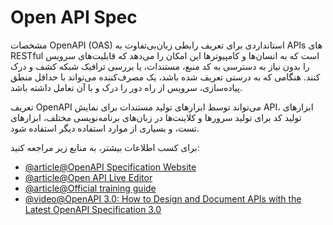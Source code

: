 # Open API Spec

مشخصات OpenAPI (OAS) استانداردی برای تعریف رابطی زبان‌بی‌تفاوت به APIs های RESTful است که به انسان‌ها و کامپیوترها این امکان را می‌دهد که قابلیت‌های سرویس را بدون نیاز به دسترسی به کد منبع، مستندات، یا بررسی ترافیک شبکه کشف و درک کنند. هنگامی که به درستی تعریف شده باشد، یک مصرف‌کننده می‌تواند با حداقل منطق پیاده‌سازی، سرویس از راه دور را درک و با آن تعامل داشته باشد.

تعریف OpenAPI می‌تواند توسط ابزارهای تولید مستندات برای نمایش API، ابزارهای تولید کد برای تولید سرورها و کلاینت‌ها در زبان‌های برنامه‌نویسی مختلف، ابزارهای تست، و بسیاری از موارد استفاده دیگر استفاده شود.

برای کسب اطلاعات بیشتر، به منابع زیر مراجعه کنید:

- [@article@OpenAPI Specification Website](https://swagger.io/specification/)
- [@article@Open API Live Editor](https://swagger.io/tools/swagger-editor/)
- [@article@Official training guide](https://swagger.io/docs/specification/about/)
- [@video@OpenAPI 3.0: How to Design and Document APIs with the Latest OpenAPI Specification 3.0](https://www.youtube.com/watch?v=6kwmW_p_Tig)
